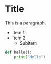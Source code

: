 # Title

This is a paragraph.

- Item 1
- Item 2
  - Subitem

```python
def hello():
    print("Hello")
```
